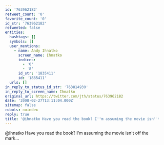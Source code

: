 ```yaml
---
id: '763962182'
retweet_count: '0'
favorite_count: '0'
id_str: '763962182'
retweeted: false
entities:
  hashtags: []
  symbols: []
  user_mentions:
    - name: Andy Ihnatko
      screen_name: Ihnatko
      indices:
        - '0'
        - '8'
      id_str: '1835411'
      id: '1835411'
  urls: []
in_reply_to_status_id_str: '763814930'
in_reply_to_screen_name: Ihnatko
original_url: https://twitter.com/jth/status/763962182
date: '2008-02-27T13:11:04.000Z'
sitemap: false
robots: noindex
reply: true
title: '@ihnatko Have you read the book? I''m assuming the movie isn''t off the mark...'
---
```


@ihnatko Have you read the book? I'm assuming the movie isn't off the mark...